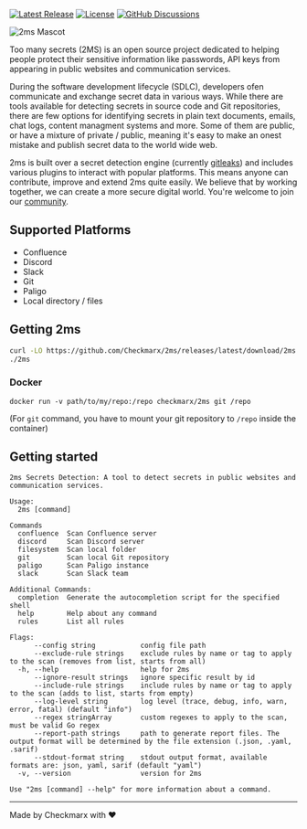 [![Latest Release](https://img.shields.io/github/v/release/checkmarx/2ms)](https://github.com/checkmarx/2ms/releases)
[![License](https://img.shields.io/badge/License-Apache%202.0-blue.svg)](https://opensource.org/licenses/Apache-2.0)
[![GitHub Discussions](https://img.shields.io/badge/chat-discussions-blue.svg?style=flat-square)](https://github.com/Checkmarx/2ms/discussions)

![2ms Mascot](https://github.com/Checkmarx/2ms/assets/1287098/3a543045-9c6a-4a35-9bf8-f41919e7b03e)

Too many secrets (2MS) is an open source project dedicated to helping people protect their sensitive information like passwords, API keys from appearing in public websites and communication services.

During the software development lifecycle (SDLC), developers ofen communicate and exchange secret data in various ways. While there are tools available for detecting secrets in source code and Git repositories, there are few options for identifying secrets in plain text documents, emails, chat logs, content managment systems and more. Some of them are public, or have a mixture of private / public, meaning it's easy to make an onest mistake and publish secret data to the world wide web.

2ms is built over a secret detection engine (currently [gitleaks](https://github.com/gitleaks/gitleaks)) and includes various plugins to interact with popular platforms. This means anyone can contribute, improve and extend 2ms quite easily. We believe that by working together, we can create a more secure digital world. You're welcome to join our [community](https://github.com/Checkmarx/2ms/discussions).

## Supported Platforms

- Confluence
- Discord
- Slack
- Git
- Paligo
- Local directory / files

## Getting 2ms

```bash
curl -LO https://github.com/Checkmarx/2ms/releases/latest/download/2ms && chmod +x 2ms
./2ms
```

### Docker

```
docker run -v path/to/my/repo:/repo checkmarx/2ms git /repo
```

(For `git` command, you have to mount your git repository to `/repo` inside the container)

## Getting started

<!-- command-line:start -->
```
2ms Secrets Detection: A tool to detect secrets in public websites and communication services.

Usage:
  2ms [command]

Commands
  confluence  Scan Confluence server
  discord     Scan Discord server
  filesystem  Scan local folder
  git         Scan local Git repository
  paligo      Scan Paligo instance
  slack       Scan Slack team

Additional Commands:
  completion  Generate the autocompletion script for the specified shell
  help        Help about any command
  rules       List all rules

Flags:
      --config string           config file path
      --exclude-rule strings    exclude rules by name or tag to apply to the scan (removes from list, starts from all)
  -h, --help                    help for 2ms
      --ignore-result strings   ignore specific result by id
      --include-rule strings    include rules by name or tag to apply to the scan (adds to list, starts from empty)
      --log-level string        log level (trace, debug, info, warn, error, fatal) (default "info")
      --regex stringArray       custom regexes to apply to the scan, must be valid Go regex
      --report-path strings     path to generate report files. The output format will be determined by the file extension (.json, .yaml, .sarif)
      --stdout-format string    stdout output format, available formats are: json, yaml, sarif (default "yaml")
  -v, --version                 version for 2ms

Use "2ms [command] --help" for more information about a command.
```
<!-- command-line:end -->

---

Made by Checkmarx with :heart:
